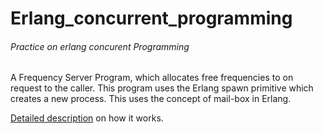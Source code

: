 # Erlang_concurrent_programming
###### Practice on erlang concurent Programming

A Frequency Server Program, which allocates free frequencies to on request to the caller. This program uses the Erlang spawn primitive which creates a new process. This uses the concept of mail-box in Erlang. 

[Detailed description](https://nitkna.github.io/2017/erlang-functional-programming-language/) on how it works.

